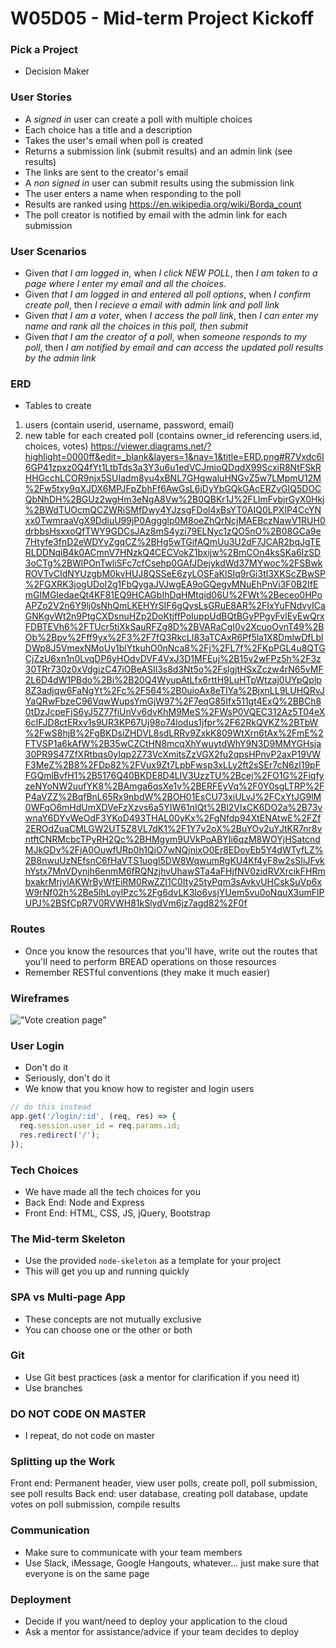 # W05D05 - Mid-term Project Kickoff

### Pick a Project
- Decision Maker

### User Stories
- A _signed in_ user can create a poll with multiple choices
- Each choice has a title and a description
- Takes the user's email when poll is created
- Returns a submission link (submit results) and an admin link (see results)
- The links are sent to the creator's email 
- A _non signed in_ user can submit results using the submission link
- The user enters a name when responding to the poll 
- Results are ranked using https://en.wikipedia.org/wiki/Borda_count
- The poll creator is notified by email with the admin link for each submission


### User Scenarios
- Given _that I am logged in_, when _I click NEW POLL_, then _I am taken to a page where I enter my email and all the choices_.
- Given _that I am logged in and entered all poll options_, when _I confirm create poll_, then _I recieve a email with admin link and poll link_
- Given _that I am a voter_, when _I access the poll link_, then _I can enter my name and rank all the choices in this poll, then submit_
- Given _that I am the creator of a poll_, when _someone responds to my poll_, then _I am notified by email and can access the updated poll results by the admin link_

### ERD
- Tables to create
1. users (contain userid, username, password, email)
2. new table for each created poll (contains owner_id referencing users.id, choices, votes)
https://viewer.diagrams.net/?highlight=0000ff&edit=_blank&layers=1&nav=1&title=ERD.png#R7Vxdc6I6GP41zpxz0Q4fYt1LtbTds3a3Y3u6u1edVCJmioQDqdX99ScxiR8NtFSkRHHGcchLCOR9njx5SUIadm8yu4xBNL7GHgwaluHNGvZ5w7LMpmU12M%2Fw5txy9qXJDX6MPJFpZbhFf6AwGsL6jDyYbGQkGAcERZvGIQ5DOCQbNhDH%2BGUz2wgHm3eNgA8Vw%2B0QBKr1J%2FLImFvbjrGyX0Hkj%2BWdTUOcmQCZWRiSMfDwy4YJzsgFDol4xBsYT0AIQ0LPXIP4CcYNxx0TwmraaVgX9DdiuU99jP0Aggglp0M8oeZhQrNcjMAEBczNawV1RUH0drbbsHsxxoQfTWY9GDCsJAz8mS4yzi79ELNyc1zQO5nO%2B08GCa9e7Htyfe3fnD2eWDYvZgqCZ%2BHg5wTGifAQmUu3U2dF7JCAR2bqJgTERLDDNqiB4k0ACmnV7HNzkQ4CECVokZ1bxijw%2BmCOn4ksSKa6IzSD3oCTg%2BWlPOnTwliSFc7cfCsehp0GAfJDejykdWd37MYwoc%2FSBwkROVTvCIdNYUzgbM0kvHUJ8QSSeE6zyLOSFaKlSIq9rGi3tI3XKScZBwSP%2FGXRK3jogUDoI2g1FbQygaJVJwgEA9oGQegvMNuEhPnVi3F0B2IfEmGIMGIedaeQt4KF81EQ9HCAGbIhDqHMtqid06U%2FWt%2Beceo0HPoAPZo2V2n6Y9lj0sNhQmLKEHYrSIF6gQysLsGRuE8AR%2FIxYuFNdvyICaGNKgvWt2n9PtgCXDsnuHZp2DoKtjffPoIuppUdBQtBGyPPgyFvlEyEwQrxFDBTEVh6%2FTUcr5tiXkSauRFZg8D%2BVARaCgI0v2XcuoOvnT49%2BOb%2Bpv%2Fff9yx%2F3%2F7fQ3RkcLI83aTCAxR6Pf5la1X8DmlwDfLblDWp8J5VmexNMoUy1blYtkuhO0nNca8%2Fj%2FL7f%2FKpPGL4u8QTGCjZzU6xn1n0LvqDP6yHOdvDVF4VxJ3D1MFEuj%2B15v2wFPz5h%2F3z30TRr730z0xVdgizC47iOBeASIl3s8d3Nt5o%2FslgjtHSxZczw4rN65vMF2L6D4dW1PBdo%2Bi%2B20Q4WyupAtLfx6rttH9LuHTpWtzaj0UYpQplp8Z3adjqw6FaNgYt%2Fc%2F564%2B0uioAx8eTIYa%2BjxnLL9LUHQRvJYaQRwFbzeC96VqwWupsYmGjW97%2F7eqG85Ifx511gt4ExQ%2BBCh80tDzJcpeFjS6yJ5Z77fiUnVv6dvKhM9MeS%2FWsP0VQEC312Az5T04eX6cIFJD8ctERxv1s9UR3KP67Uj98o74lodus1jfpr%2F62RkQVKZ%2BTbW%2FwS8hjB%2FgBKDsiZHDVL8sdLRRv9ZxkK809WtXrn6tAx%2FmE%2FTVSP1a6kAfW%2B35wCZCtHN8mcqXhYwuytdWhY9N3D9MMYGHsja30PR9S47ZfXRtbqs0yIqp2Z73VcXmitsZzVGX2fu2qpsHPnvP2axP19VWF3MeZ%2B8%2FDp82%2FVux9Zt7LpbFwsp3xLLy2ft2sSEr7cN6zl19pFFGQmlBvfH1%2B5176Q40BKDE8D4LIV3UzzTU%2Bcej%2FO1G%2FiqfyzeNYoNW2uufYK8%2BAmga6qsXe1v%2BERFEyVq%2F0Y0sgLTRP%2FP4aVZZ%2BqfBnL65Rx9nbdW%2BOH01EsCU73xiULvJ%2FCxYtJG9lM0WFqO6mHdUmXDVeFzXzvs6a5YIW61nIQt%2Bl2VlxCK6DO2a%2B73vwnaY6DYvWeOdF3YKoD493THAL00yKx%2FgNfdp94XtENAtwE%2FZf2EROdZuaCMLGW2UT5Z8VL7dK1%2F1Y7v2oX%2BuYOv2uYJtKR7nr8vntftCNRMcbcTPyRH2Qc%2BHMgym9UVkPoABYIi6qzM8WOYjHSatcndMJkGDv%2FjA0OuwfURp0h1QiO7wNQjnixO0Er8EDovEb5Y4dWTyfLZ%2B8nwuUzNEfsnC6fHaVTS1uogl5DW8WqwumRgKU4Kf4yF8w2sSIiJFvkhYstx7MnVDynjh6enmM6fRQNzjhvUhawSTa4aFHjfNV0zidRVXrcikFHRmbxakrMrjvlAKWrByWfEiRM0RwZZI1C0Ity25tyPqm3sAvkvUHCskSuVp6xW9rNf02h%2Be5lhLoylPzc%2Fg6dvLK3Io6vsjYUem5vu0oNquX3umFlPUPJ%2BSfCpR7V0RVWH81kSlydVm6jz7agd82%2F0f

### Routes
- Once you know the resources that you'll have, write out the routes that you'll need to perform BREAD operations on those resources
- Remember RESTful conventions (they make it much easier)

### Wireframes
!["Vote creation page"](https://media.discordapp.net/attachments/868198389215555706/868322230738747463/unknown.png?width=724&height=495)

### User Login
- Don't do it
- Seriously, don't do it
- We know that you know how to register and login users

```js
// do this instead
app.get('/login/:id', (req, res) => {
  req.session.user_id = req.params.id;
  res.redirect('/');
});
```

### Tech Choices
- We have made all the tech choices for you
- Back End: Node and Express
- Front End: HTML, CSS, JS, jQuery, Bootstrap

### The Mid-term Skeleton
- Use the provided `node-skeleton` as a template for your project
- This will get you up and running quickly

### SPA vs Multi-page App
- These concepts are not mutually exclusive
- You can choose one or the other or both

### Git
- Use Git best practices (ask a mentor for clarification if you need it)
- Use branches

### DO NOT CODE ON MASTER
- I repeat, do not code on master

### Splitting up the Work
Front end: Permanent header, view user polls, create poll, poll submission, see poll results
Back end: user database, creating poll database, update votes on poll submission, compile results

### Communication
- Make sure to communicate with your team members
- Use Slack, iMessage, Google Hangouts, whatever... just make sure that everyone is on the same page

### Deployment
- Decide if you want/need to deploy your application to the cloud
- Ask a mentor for assistance/advice if your team decides to deploy
